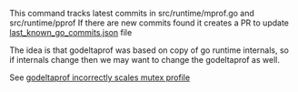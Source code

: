 This command tracks latest commits in src/runtime/mprof.go and src/runtime/pprof
If there are new commits found it creates a PR to update [last_known_go_commits.json](last_known_go_commits.json) file

The idea is that godeltaprof was based on copy of go runtime internals, so if internals change then we may want to change
the godeltaprof as well. 

See [godeltaprof incorrectly scales mutex profile](https://github.com/grafana/pyroscope-go/issues/47)